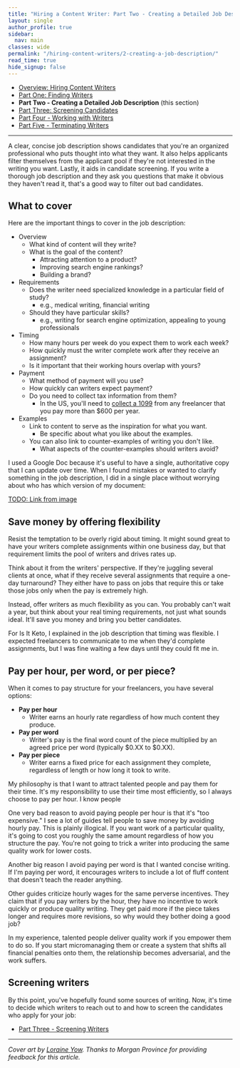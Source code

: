 ```yaml
---
title: "Hiring a Content Writer: Part Two - Creating a Detailed Job Description"
layout: single
author_profile: true
sidebar:
  nav: main
classes: wide
permalink: "/hiring-content-writers/2-creating-a-job-description/"
read_time: true
hide_signup: false
---
```


* [Overview: Hiring Content Writers](/hiring-content-writers/)
* [Part One: Finding Writers](/hiring-content-writers/1-finding-writers/)
* **Part Two - Creating a Detailed Job Description** (this section)
* [Part Three: Screening Candidates](/hiring-content-writers/3-screening-candidates/)
* [Part Four - Working with Writers](/hiring-content-writers/4-working-with-writers/)
* [Part Five - Terminating Writers](/hiring-content-writers/5-terminating-writers/)

---

A clear, concise job description shows candidates that you're an organized professional who puts thought into what they want. It also helps applicants filter themselves from the applicant pool if they're not interested in the writing you want. Lastly, it aids in candidate screening. If you write a thorough job description and they ask you questions that make it obvious they haven't read it, that's a good way to filter out bad candidates.

## What to cover

Here are the important things to cover in the job description:

* Overview
   * What kind of content will they write?
   * What is the goal of the content?
     * Attracting attention to a product?
     * Improving search engine rankings?
     * Building a brand?
* Requirements
  * Does the writer need specialized knowledge in a particular field of study?
    * e.g., medical writing, financial writing
  * Should they have particular skills?
    * e.g., writing for search engine optimization, appealing to young professionals
* Timing
  * How many hours per week do you expect them to work each week?
  * How quickly must the writer complete work after they receive an assignment?
  * Is it important that their working hours overlap with yours?
* Payment
  * What method of payment will you use?
  * How quickly can writers expect payment?
  * Do you need to collect tax information from them?
    * In the US, you'll need to [collect a 1099](https://www.irs.gov/forms-pubs/about-form-1099-misc) from any freelancer that you pay more than $600 per year.
* Examples
  * Link to content to serve as the inspiration for what you want.
    * Be specific about what you like about the examples.
  * You can also link to counter-examples of writing you don't like.
    * What aspects of the counter-examples should writers avoid?

I used a Google Doc because it's useful to have a single, authoritative copy that I can update over time. When I found mistakes or wanted to clarify something in the job description, I did in a single place without worrying about who has which version of my document:

[TODO: Link from image](https://docs.google.com/document/d/1sPkmViKqOc9GXhkiL7UUcR315H68YYWGDgKn-r4BKJE/edit#)

## Save money by offering flexibility

Resist the temptation to be overly rigid about timing. It might sound great to have your writers complete assignments within one business day, but that requirement limits the pool of writers and drives rates up.

Think about it from the writers' perspective. If they're juggling several clients at once, what if they receive several assignments that require a one-day turnaround? They either have to pass on jobs that require this or take those jobs only when the pay is extremely high.

Instead, offer writers as much flexibility as you can. You probably can't wait a year, but think about your real timing requirements, not just what sounds ideal. It'll save you money and bring you better candidates.

For Is It Keto, I explained in the job description that timing was flexible. I expected freelancers to communicate to me when they'd complete assignments, but I was fine waiting a few days until they could fit me in.

## Pay per hour, per word, or per piece?

When it comes to pay structure for your freelancers, you have several options:

* **Pay per hour**
  * Writer earns an hourly rate regardless of how much content they produce.
* **Pay per word**
  * Writer's pay is the final word count of the piece multiplied by an agreed price per word (typically $0.XX to $0.XX).
* **Pay per piece**
  * Writer earns a fixed price for each assignment they complete, regardless of length or how long it took to write.

My philosophy is that I want to attract talented people and pay them for their time. It's my responsibility to use their time most efficiently, so I always choose to pay per hour. I know people 

One very bad reason to avoid paying people per hour is that it's "too expensive." I see a lot of guides tell people to save money by avoiding hourly pay. This is plainly illogical. If you want work of a particular quality, it's going to cost you roughly the same amount regardless of how you structure the pay. You're not going to trick a writer into producing the same quality work for lower costs.

Another big reason I avoid paying per word is that I wanted concise writing. If I'm paying per word, it encourages writers to include a lot of fluff content that doesn't teach the reader anything.

Other guides criticize hourly wages for the same perverse incentives. They claim that if you pay writers by the hour, they have no incentive to work quickly or produce quality writing. They get paid more if the piece takes longer and requires more revisions, so why would they bother doing a good job?

In my experience, talented people deliver quality work if you empower them to do so. If you start micromanaging them or create a system that shifts all financial penalties onto them, the relationship becomes adversarial, and the work suffers.

## Screening writers

By this point, you've hopefully found some sources of writing. Now, it's time to decide which writers to reach out to and how to screen the candidates who apply for your job:

* [Part Three - Screening Writers](/hiring-content-writers/3-screening-candidates/)

---

*Cover art by [Loraine Yow](https://www.linkedin.com/in/lolo-ology/). Thanks to Morgan Province for providing feedback for this article.*